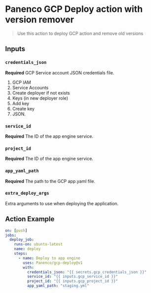 # Panenco GCP Deploy action with version remover

> Use this action to deploy GCP action and remove old versions

## Inputs

### `credentials_json`

**Required** GCP Service account JSON credentials file.

1. GCP IAM
2. Service Accounts
3. Create deployer if not exists
4. Keys (in new deployer role)
5. Add key
6. Create key
7. JSON.

### `service_id`

**Required** The ID of the app engine service.

### `project_id`

**Required** The ID of the app engine service.

### `app_yaml_path`

**Required** The path to the GCP app.yaml file.

### `extra_deploy_args`

Extra arguments to use when deploying the application.

## Action Example

```yaml
on: [push]
jobs:
  deploy_job:
    runs-on: ubuntu-latest
    name: deploy
    steps:
      - name: Deploy to app engine
        uses: Panenco/gcp-deploy@v1
        with:
          credentials_json: "{{ secrets.gcp_credentials_json }}"
          service_id: "{{ inputs.gcp_service_id }}"
          project_id: "{{ inputs.gcp_project_id }}"
          app_yaml_path: "staging.yml"
```
